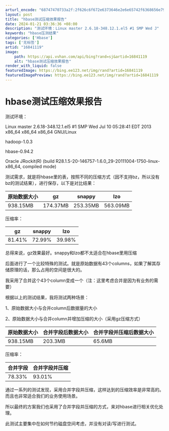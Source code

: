 ```yaml
---
arturl_encode: "68747470733a2f:2f626c6f672e6373646e2e6e65742f6368656e796938383838:2f61727469636c652f64657461696c732f3136383431313139"
layout: post
title: "hbase测试压缩效果报告"
date: 2024-01-21 03:36:36 +08:00
description: "测试环境：Linux master 2.6.18-348.12.1.el5 #1 SMP Wed J"
keywords: "hbase压测结果"
categories: ['Hbase']
tags: ['无标签']
artid: "16841119"
image:
    path: https://api.vvhan.com/api/bing?rand=sj&artid=16841119
    alt: "hbase测试压缩效果报告"
render_with_liquid: false
featuredImage: https://bing.ee123.net/img/rand?artid=16841119
featuredImagePreview: https://bing.ee123.net/img/rand?artid=16841119
---
```


# hbase测试压缩效果报告

测试环境：

Linux master 2.6.18-348.12.1.el5 #1 SMP Wed Jul 10 05:28:41 EDT 2013 x86\_64 x86\_64 x86\_64 GNU/Linux

hadoop-1.0.3

hbase-0.94.2

Oracle JRockit(R) (build R28.1.5-20-146757-1.6.0\_29-20111004-1750-linux-x86\_64, compiled mode)

测试需求，就是将hbase里的表，按照不同的压缩方式（因不支持bz，所以没有bz的测试结果），进行保存，以下是对比结果：

| 原始数据大小 | gz | snappy | lzo |
| --- | --- | --- | --- |
| 938.15MB | 174.37MB | 253.35MB | 563.09MB |

压缩率：

| gz | snappy | lzo |
| --- | --- | --- |
| 81.41% | 72.99% | 39.98% |

总得来说，gz效果最好。snappy和lzo都不太适合在hbase里用压缩

后面进行了一个比较特殊的测试。就是原始数据有43个columns，如果了解其存储原理的话，那么占用的空间是很大的。

我采用了合并这个43个column变成一个（注：这里考虑合并是因为有业务的需要）

根据以上的测试结果，我将测试两种场景：

1、原始数据大小与合并column后数据量的大小

2、原始数据大小与合并column并增加压缩的大小（采用gz压缩方式）

| 原始数据大小 | 合并字段后数据大小 | 合并字段并压缩后数据大小 |
| --- | --- | --- |
| 938.15MB | 203.3MB | 65.6MB |

压缩率：

| 合并字段 | 合并字段并压缩 |
| --- | --- |
| 78.33% | 93.01% |

通过一系列的测试发现，采用合并字段并压缩，这样达到的压缩效率是非常高的。而且也非常适合我们的业务使用场景。

所以最终的方案我们也采用了合并字段并压缩的方式，来对hbase进行相关优化处理。

此测试主要集中在如何节约磁盘空间考虑，并没有对读/写进行测试。